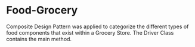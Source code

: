 # Food-Grocery
Composite Design Pattern was applied to categorize the different types of food components that exist within a Grocery Store.
The Driver Class contains the main method.
